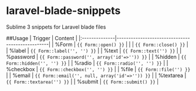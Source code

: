 laravel-blade-snippets
======================

Sublime 3 snippets for Laravel blade files

##Usage
|  Trigger   	|  Content                                        |
|:--------------|-------------------------------------------------|
|  %Form     	|  `{{ Form::open() }}`                           |
|  		     	|  `{{ Form::close() }}`                          |
|  %label    	|  `{{ Form::label('', '') }}`                    |
|  %text     	|  `{{ Form::text('') }}`                         |
|  %password 	|  `{{ Form::password('', array('id'=>'')) }}`    |
|  %hidden   	|  `{{ Form::hidden('', '') }}`                   |
|  %radio    	|  `{{ Form::radio('', '') }}`                    |
|  %checkbox 	|  `{{ Form::checkbox('', '') }}`                 |
|  %file     	|  `{{ Form::file('') }}`                         |
|  %email    	|  `{{ Form::email('', null, array('id'=>'')) }}` |
|  %textarea 	|  `{{ Form::textarea('') }}`                     |
|  %submit   	|  `{{ Form::submit() }}`                         |

